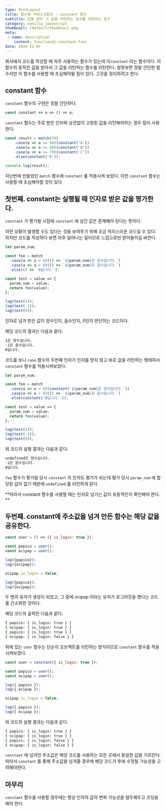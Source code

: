 ```yaml
---
type: PostLayout
title: 함수형 자바스크립트 - constant 함수
subtitle: 값을 받아 그 값을 리턴하는 함수를 리턴하는 함수
category: vanilla javascript
thumbnail: /default/thumbnail.png
meta:
 - name: description
	content: functional-constant-func
date: 2019-12-07
---
```


회사에서 코드를 작성할 때 자주 사용하는 함수가 있는데 이`constant` 라는 함수이다. 이 함수의 동작은 값을 받아서 그 값을 리턴하는 함수를 리턴한다. 얼핏보면 정말 간단한 함수지만 이 함수를 사용할 때 조심해야될 점이 있다. 그것을 정리하려고 한다. 



## constant 함수

`constant` 함수의 구현은 정말 간단하다.

```javascript
const constant => a => () => a;
```

 `constant` 함수는 주로 받은 인자와 상관없이 고정된 값을 리턴해야하는 경우 많이 사용한다.



```javascript
const result = match(70)
	.case(a => a >= 90)(constant('A'))
	.case(a => a >= 80)(constant('B'))
	.case(a => a >= 70)(constant('C'))
	.else(constant('D'));

console.log(result);
```

지난번에 만들었던 `match` 함수에 `constant` 를 적용시켜 보았다. 이런 `constant` 함수는 사용할 때 조심해야할 것이 있다.



## 첫번째. constant는 실행될 때 인자로 받은 값을 평가한다.

`constant` 가 평가될 시점에 `constant` 에 넘긴 값은 존재해야 된다는 뜻이다.

이런 상황이 발생할 수도 있다는 것을 보여주기 위해 조금 억지스러운 코드일 수 있다. 하지만 코드를 작성하다 보면 자주 일어나는 일이므로 느낌으로만 받아들이길 바란다.

```javascript
let param_num;

const foo = match
  .case(a => a > 0)(() => `${param_num}은 양수입니다.`)
  .case(a => a < 0)(() => `${param_num}은 음수입니다.`)
  .else(() => '0입니다.');

const test = value => {
  param_num = value;
  return foo(value);
};

log(test(1));
log(test(-1));
log(test(0));
```

인자로 넘겨 받은 값이 양수인지, 음수인지, 0인지 판단하는 코드이다.

해당 코드의 결과는 다음과 같다.

```bash
1은 양수입니다.
-1은 음수입니다.
0입니다.
```



코드를 보니 `case` 함수의 두번째 인자가 인자를 받지 않고 바로 값을 리턴하는 형태여서 `constant` 함수를 적용시켜보았다.

```javascript
let param_num;

const foo = match
  .case(a => a > 0)(constant(`${param_num}은 양수입니다.`))
  .case(a => a < 0)(() => `${param_num}은 음수입니다.`)
  .else(constant('0입니다.'));

const test = value => {
  param_num = value;
  return foo(value);
};

log(test(1));
log(test(-1));
log(test(0));
```

위 코드의 실행 결과는 다음과 같다.

```bash
undefined은 양수입니다.
-1은 음수입니다.
0입니다.
```

`foo` 함수가 평가될 당시 `constant` 의 인자도 평가가 되는데 평가 당시 `param_num` 에 할당된 값이 없기 때문에 `undefined` 를 리턴하게 된다.

**따라서 constant 함수를 사용할 때는 인자로 넘기는 값이 유동적인지 확인해야 한다. **



## 두번째. constant에 주소값을 넘겨 만든 함수는 해당 값을 공유한다.

```javascript
const user = () => ({ is_login: true });

const papico = user();
const ocipap = user();

log({papico});
log({ocipap});

ocipap.is_login = false;

log({papico});
log({ocipap});
```

두 명의 유저가 생성이 되었고, 그 중에 ocipap 이라는 유저가 로그아웃을 했다는 코드를 간소화한 것이다.

해당 코드의 출력은 다음과 같다.

```bash
{ papico: { is_login: true } }
{ ocipap: { is_login: true } }
{ papico: { is_login: true } }
{ ocipap: { is_login: false } }
```

위에 있는 `user` 함수는 단순히 오브젝트를 리턴하는 방식이므로 `constant` 함수를 적용시켜보겠다.



```javascript
const user = constant({ is_login: true });

const papico = user();
const ocipap = user();

log({ papico });
log({ ocipap });

ocipap.is_login = false;

log({ papico });
log({ ocipap });
```



위 코드의 실행 결과는 다음과 같다.

```bash	
{ papico: { is_login: true } }
{ ocipap: { is_login: true } }
{ papico: { is_login: false } }
{ ocipap: { is_login: false } }
```

`constant` 에 넘겨진 주소값은 해당 코드를 사용하는 모든 곳에서 동일한 값을 가르킨다. 따라서 `constant` 를 통해 주소값을 넘겨줄 경우에 해당 코드가 후에 수정될 가능성을 고려해야한다.

## 마무리

`constant` 함수를 사용할 경우에는 항상 인자의 값의 변화 가능성을 염두해두고 코딩을 해야 한다.

